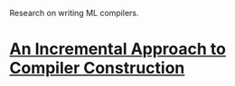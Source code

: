 Research on writing ML compilers.

# [An Incremental Approach to Compiler Construction](http://scheme2006.cs.uchicago.edu/11-ghuloum.pdf) 

